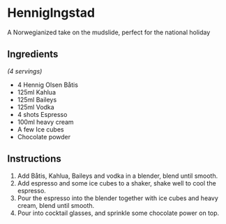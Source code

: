 # HennigIngstad
A Norwegianized take on the mudslide, perfect for the national holiday

## Ingredients
*(4 servings)*

- 4 Hennig Olsen Båtis
- 125ml Kahlua
- 125ml Baileys
- 125ml Vodka
- 4 shots Espresso
- 100ml heavy cream
- A few Ice cubes
- Chocolate powder

## Instructions

1. Add Båtis, Kahlua, Baileys and vodka in a blender, blend until smooth.
2. Add espresso and some ice cubes to a shaker, shake well to cool the espresso.
3. Pour the espresso into the blender together with ice cubes and heavy cream, blend until smooth.
4. Pour into cocktail glasses, and sprinkle some chocolate power on top.
